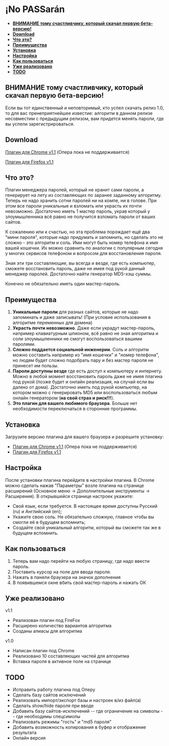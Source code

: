 ¡No PASSarán
============

- **[ВНИМАНИЕ тому счастливчику, который скачал первую бета-версию!](#alert)**
- **[Download](#download)**
- **[Что это?](#wtf)**
- **[Преимущества](#advantages)**
- **[Установка](#install)**
- **[Настройка](#setting)**
- **[Как пользоваться](#use)**
- **[Уже реализовано](#implemented)**
- **[TODO](#todo)**


ВНИМАНИЕ тому счастливчику, который скачал первую бета-версию!
--------------------------------------------------------------

Если вы тот единственный и неповторимый, кто успел скачать релиз 1.0, то для вас пренеприятнейшее известие: алгоритм в данном релизе несовместим с предыдущим релизом, вам придется менять пароли, где вы успели зарегистрироваться.


Download
--------

[Плагин для Chrome v1.1](https://github.com/BaNru/iNoPASSaran/releases/download/1.1/iNoPASSaran.crx) (Опера пока не поддерживается)

[Плагин для Firefox v1.1](https://github.com/BaNru/iNoPASSaran/releases/download/1.1/iNoPASSaran.xpi)


Что это?
--------

Плагин менеджера паролей, который не хранит сами пароли, а генерирует на лету из
составляющих по заранее заданному алгоритму. Теперь не надо хранить сотни
паролей ни на компе, ни в голове. При этом все пароли уникальные и взломать или
украсть их почти невозможно. Достаточно иметь 1 мастер пароль, украв который у
злоумышленника всё равно не получится взломать пароли от ваших сайтов.

К сожалению или к счастью, но эта проблема порождает ещё два "мини пароля",
которые надо придумать и запомнить, но сделать это не сложно - это
алгоритм и соль. Ими могут быть номер телефона и имя вашей кошечки. Их можно
сравнить по аналогии с популярным сегодня у многих сервисов телефоном и вопросом
для восстановления пароля.

Зная эти три составляющие, вы всегда и везде, где есть компьютер, сможете
восстановить пароль, даже не имея под рукой данный менеджер паролей. Достаточно
найти генератор MD5-хэш суммы.

Конечно не обязательно иметь один мастер-пароль.


Преимущества
------------

1. **Уникальные пароли** для разных сайтов, которые не надо запоминать и даже
записывать! (При условие использования в алгоритме переменных для домена)
2. **Украсть почти невозможно**. Даже если украдут мастер-пароль, например
клавиатурным шпионом, всё равно не зная алгоритма и соли злоумышленники не
смогут воспользоваться вашими паролями.
3. **Сложно поддается социальной инженерии**. Соль и алгоритм можно составить
например из "имя кошечки" и "номер телефона", но людям будет сложно подобрать
пару и без мастер пароля не принесет им пользы.
4. **Пароли доступны везде** где есть доступ к компьютеру и интернету. Можно в
любой момент восстановить пароль даже не имея плагина под рукой (позже будет и
онлайн реализация, на случай если вы далеко от дома). Достаточно иметь под
рукой компьютер, на котором можно с генерировать MD5 или воспользоваться любым
онлайн генератором (**на свой страх и риск!!!**).
5. **Это плагин для вашего любимого браузера**. Больше нет необходимости
переключаться в сторонние программы.


Установка
---------

Загрузите версию плагина для вашего браузера и разрешите установку:
- [Плагин для Chrome v1.1](https://github.com/BaNru/iNoPASSaran/releases/download/1.1/iNoPASSaran.crx) (Опера пока не поддерживается)
- [Плагин для Firefox v1.1](https://github.com/BaNru/iNoPASSaran/releases/download/1.1/iNoPASSaran.xpi)


Настройка
---------

После установки плагина перейдите в настройки плагина. В Chrome можно сделать
нажав "Параметры" возле плагина на странице расширений (Основное меню ->
Дополнительные инструменты -> Расширения). В открывшейся странице настроек
укажите:
- Свой язык, если требуется. В настоящее время доступны Русский (ru) и
Английский (en);
- Укажите свою соль. Не обязательно сложную, главное чтобы вы смогли её в
будущем вспомнить;
- Создайте свой уникальный алгоритм, который вы сможете так же в будущем
вспомнить.


Как пользоваться
----------------

1. Теперь вам надо перейти на любую страницу, где надо ввести пароль.
2. Поставить курсор на поле для ввода пароля.
3. Нажать в панели браузера на значок дополнения
4. В появившемся окне вбить свой мастер-пароль и нажать ОК


Уже реализовано
---------------
v1.1
- Реализован плагин под FireFox
- Расширено количество вариантов алгоритма
- Созданы алиасы для алгоритма

v1.0
- Написан плагин под Chrome
- Реализовано 10 составляющих частей для алгоритма
- Вставка пароля в активное поле на странице


TODO
----

- Исправить работу плагина под Оперу
- Сделать базу сайтов исключений
- Реализовать импорт/экспорт базы и настроек в/из файл(а)
- Сделать show/hide пароля при вводе
- Добавить базу сайтов-исключений
-- где ограничение на символы
-- где необходимы спецсимолы
- Реализовать режимы "гость" и "md5 пароля"
- Добавить возможность копирования в буфер и отображение результата
- Онлайн версия
